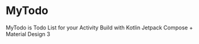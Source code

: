 # MyTodo
MyTodo is Todo List for your Activity Build with Kotlin Jetpack Compose + Material Design 3
